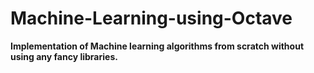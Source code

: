 # Machine-Learning-using-Octave
**Implementation of Machine learning algorithms from scratch without using any fancy libraries.**
